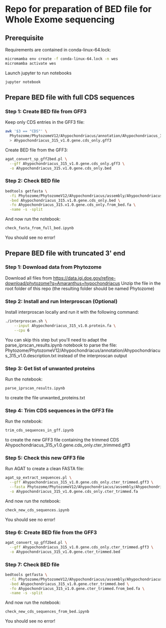# Repo for preparation of BED file for Whole Exome sequencing

## Prerequisite

Requirements are contained in conda-linux-64.lock:

```bash
micromamba env create -f conda-linux-64.lock -n wes
micromamba activate wes
```

Launch jupyter to run notebooks
```bash     
jupyter notebook
```

## Prepare BED file with full CDS sequences

### Step 1: Create BED file from GFF3
Keep only CDS entries in the GFF3 file:
```bash    
awk '$3 == "CDS"' \
  Phytozome/PhytozomeV12/Ahypochondriacus/annotation/Ahypochondriacus_315_v1.0.gene.gff3 \
  > Ahypochondriacus_315_v1.0.gene.cds_only.gff3
```

Create BED file from the GFF3:
```bash
agat_convert_sp_gff2bed.pl \
  --gff Ahypochondriacus_315_v1.0.gene.cds_only.gff3 \
  -o Ahypochondriacus_315.v1.0.gene.cds_only.bed
```

### Step 2: Check BED file

```bash
bedtools getfasta \
  -fi Phytozome/PhytozomeV12/Ahypochondriacus/assembly/Ahypochondriacus_315_v1.0.fa \
  -bed Ahypochondriacus_315.v1.0.gene.cds_only.bed \
  -fo Ahypochondriacus_315.v1.0.gene.cds_only.from_bed.fa \
  -name -s -split
```

And now run the notebook:
```bash
check_fasta_from_full_bed.ipynb
```
You should see no error!


## Prepare BED file with truncated 3' end

### Step 1: Download data from Phytozome

Download all files from https://data.jgi.doe.gov/refine-download/phytozome?q=Amaranthus+hypochondriacus
Unzip the file in the root folder of this repo (the resulting folder should be named Phytozome)


### Step 2: Install and run Interproscan (Optional)

Install interproscan locally and run it with the following command:
```bash    
./interproscan.sh \
    --input Ahypochondriacus_315_v1.0.protein.fa \
    --cpu 6
```
You can skip this step but you'll need to adapt the parse_iprscan_results.ipynb notebook to parse the file:
Phytozome/PhytozomeV12/Ahypochondriacus/annotation/Ahypochondriacus_315_v1.0.description.txt
instead of the interproscan output


### Step 3: Get list of unwanted proteins

Run the notebook:
```bash  
parse_iprscan_results.ipynb
```
to create the file unwanted_proteins.txt


### Step 4: Trim CDS sequences in the GFF3 file

Run the notebook:
```bash 
trim_cds_sequences_in_gff.ipynb
```
to create the new GFF3 file containing the trimmed CDS Ahypochondriacus_315_v1.0.gene.cds_only.cter_trimmed.gff3

### Step 5: Check this new GFF3 file

Run AGAT to create a clean FASTA file:
```bash 
agat_sp_extract_sequences.pl \
  --gff Ahypochondriacus_315_v1.0.gene.cds_only.cter_trimmed.gff3 \
  --fasta Phytozome/PhytozomeV12/Ahypochondriacus/assembly/Ahypochondriacus_315_v1.0.fa \
  -o Ahypochondriacus_315_v1.0.gene.cds_only.cter_trimmed.fa
```

And now run the notebook:
```bash
check_new_cds_sequences.ipynb
```
You should see no error!

### Step 6: Create BED file from the GFF3

```bash
agat_convert_sp_gff2bed.pl \
  --gff Ahypochondriacus_315_v1.0.gene.cds_only.cter_trimmed.gff3 \
  -o Ahypochondriacus_315_v1.0.gene.cter_trimmed.bed
```

### Step 7: Check BED file

```bash
bedtools getfasta \
  -fi Phytozome/PhytozomeV12/Ahypochondriacus/assembly/Ahypochondriacus_315_v1.0.fa \
  -bed Ahypochondriacus_315_v1.0.gene.cter_trimmed.bed \
  -fo Ahypochondriacus_315_v1.0.gene.cter_trimmed.from_bed.fa \
  -name -s -split
```

And now run the notebook:
```bash
check_new_cds_sequences_from_bed.ipynb
```
You should see no error!
